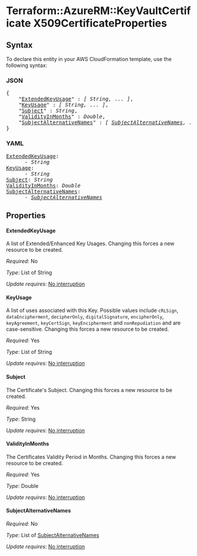 # Terraform::AzureRM::KeyVaultCertificate X509CertificateProperties

## Syntax

To declare this entity in your AWS CloudFormation template, use the following syntax:

### JSON

<pre>
{
    "<a href="#extendedkeyusage" title="ExtendedKeyUsage">ExtendedKeyUsage</a>" : <i>[ String, ... ]</i>,
    "<a href="#keyusage" title="KeyUsage">KeyUsage</a>" : <i>[ String, ... ]</i>,
    "<a href="#subject" title="Subject">Subject</a>" : <i>String</i>,
    "<a href="#validityinmonths" title="ValidityInMonths">ValidityInMonths</a>" : <i>Double</i>,
    "<a href="#subjectalternativenames" title="SubjectAlternativeNames">SubjectAlternativeNames</a>" : <i>[ <a href="x509certificateproperties-subjectalternativenames.md">SubjectAlternativeNames</a>, ... ]</i>
}
</pre>

### YAML

<pre>
<a href="#extendedkeyusage" title="ExtendedKeyUsage">ExtendedKeyUsage</a>: <i>
      - String</i>
<a href="#keyusage" title="KeyUsage">KeyUsage</a>: <i>
      - String</i>
<a href="#subject" title="Subject">Subject</a>: <i>String</i>
<a href="#validityinmonths" title="ValidityInMonths">ValidityInMonths</a>: <i>Double</i>
<a href="#subjectalternativenames" title="SubjectAlternativeNames">SubjectAlternativeNames</a>: <i>
      - <a href="x509certificateproperties-subjectalternativenames.md">SubjectAlternativeNames</a></i>
</pre>

## Properties

#### ExtendedKeyUsage

A list of Extended/Enhanced Key Usages. Changing this forces a new resource to be created.

_Required_: No

_Type_: List of String

_Update requires_: [No interruption](https://docs.aws.amazon.com/AWSCloudFormation/latest/UserGuide/using-cfn-updating-stacks-update-behaviors.html#update-no-interrupt)

#### KeyUsage

A list of uses associated with this Key. Possible values include `cRLSign`, `dataEncipherment`, `decipherOnly`, `digitalSignature`, `encipherOnly`, `keyAgreement`, `keyCertSign`, `keyEncipherment` and `nonRepudiation` and are case-sensitive. Changing this forces a new resource to be created.

_Required_: Yes

_Type_: List of String

_Update requires_: [No interruption](https://docs.aws.amazon.com/AWSCloudFormation/latest/UserGuide/using-cfn-updating-stacks-update-behaviors.html#update-no-interrupt)

#### Subject

The Certificate's Subject. Changing this forces a new resource to be created.

_Required_: Yes

_Type_: String

_Update requires_: [No interruption](https://docs.aws.amazon.com/AWSCloudFormation/latest/UserGuide/using-cfn-updating-stacks-update-behaviors.html#update-no-interrupt)

#### ValidityInMonths

The Certificates Validity Period in Months. Changing this forces a new resource to be created.

_Required_: Yes

_Type_: Double

_Update requires_: [No interruption](https://docs.aws.amazon.com/AWSCloudFormation/latest/UserGuide/using-cfn-updating-stacks-update-behaviors.html#update-no-interrupt)

#### SubjectAlternativeNames

_Required_: No

_Type_: List of <a href="x509certificateproperties-subjectalternativenames.md">SubjectAlternativeNames</a>

_Update requires_: [No interruption](https://docs.aws.amazon.com/AWSCloudFormation/latest/UserGuide/using-cfn-updating-stacks-update-behaviors.html#update-no-interrupt)

